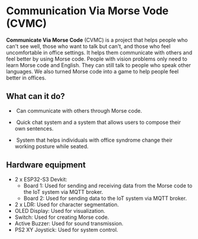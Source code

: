 # Communication Via Morse Vode (CVMC)

<b>Communicate Via Morse Code</b> (CVMC) is a project that helps people who can't see well, those who want to talk but can't, and those who feel uncomfortable in office settings. It helps them communicate with others and feel better by using Morse code. People with vision problems only need to learn Morse code and English. They can still talk to people who speak other languages. We also turned Morse code into a game to help people feel better in offices.

## What can it do?
- &nbsp;Can communicate with others through Morse code.
+ &nbsp;Quick chat system and a system that allows users to compose their own sentences.
- &nbsp;System that helps individuals with office syndrome change their working posture while seated.

## Hardware equipment
+ 2 x ESP32-S3 Devkit:
  - Board 1: Used for sending and receiving data from the Morse code to the IoT system via MQTT broker.
  - Board 2: Used for sending data to the IoT system via MQTT broker.
+ 2 x LDR: Used for character segmentation.
+ OLED Display: Used for visualization.
+ Switch: Used for creating Morse code.
+ Active Buzzer: Used for sound transmission.
+ PS2 XY Joystick: Used for system control.






